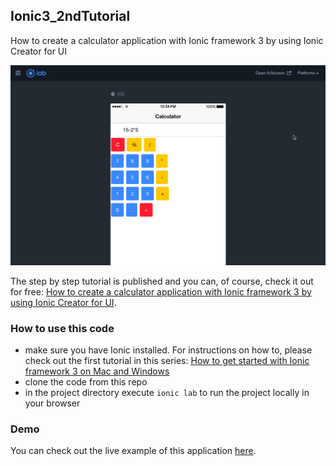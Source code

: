 ## Ionic3_2ndTutorial

How to create a calculator application with Ionic framework 3 by using Ionic Creator for UI

![](ionicCalculatorPost2.png)

The step by step tutorial is published and you can, of course, check it out for free: [How to create a calculator application with Ionic framework 3 by using Ionic Creator for UI](http://www.nikola-breznjak.com/blog/javascript/ionic3/create-calculator-application-ionic-framework-3-using-ionic-creator-ui/).

### How to use this code
+ make sure you have Ionic installed. For instructions on how to, please check out the first tutorial in this series: [How to get started with Ionic framework 3 on Mac and Windows](http://www.nikola-breznjak.com/blog/javascript/ionic3/get-started-ionic-framework-3-mac-windows/)
+ clone the code from this repo
+ in the project directory execute `ionic lab` to run the project locally in your browser

### Demo
You can check out the live example of this application [here](http://hitman666.github.io/Ionic3_2ndTutorial/).